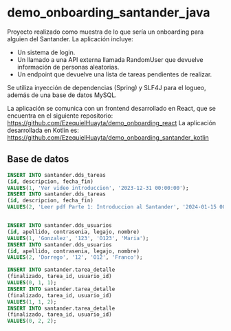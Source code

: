 # demo_onboarding_santander_java
Proyecto realizado como muestra de lo que sería un onboarding para alguien del Santander. La aplicación incluye:

- Un sistema de login.
- Un llamado a una API externa llamada RandomUser que devuelve información de personas aleatorias.
- Un endpoint que devuelve una lista de tareas pendientes de realizar.

Se utiliza inyección de dependencias (Spring) y SLF4J para el logueo, además de una base de datos MySQL.

La aplicación se comunica con un frontend desarrollado en React, que se encuentra en el siguiente repositorio: https://github.com/EzequielHuayta/demo_onboarding_react
La aplicación desarrollada en Kotlin es: https://github.com/EzequielHuayta/demo_onboarding_santander_kotlin

## Base de datos
```sql
INSERT INTO santander.dds_tareas
(id, descripcion, fecha_fin)
VALUES(1, 'Ver video introduccion', '2023-12-31 00:00:00');
INSERT INTO santander.dds_tareas
(id, descripcion, fecha_fin)
VALUES(2, 'Leer pdf Parte 1: Introduccion al Santander', '2024-01-15 00:00:00');


INSERT INTO santander.dds_usuarios
(id, apellido, contrasenia, legajo, nombre)
VALUES(1, 'Gonzalez', '123', 'O123', 'Maria');
INSERT INTO santander.dds_usuarios
(id, apellido, contrasenia, legajo, nombre)
VALUES(2, 'Dorrego', '12', 'O12', 'Franco');

INSERT INTO santander.tarea_detalle
(finalizado, tarea_id, usuario_id)
VALUES(0, 1, 1);
INSERT INTO santander.tarea_detalle
(finalizado, tarea_id, usuario_id)
VALUES(1, 1, 2);
INSERT INTO santander.tarea_detalle
(finalizado, tarea_id, usuario_id)
VALUES(0, 2, 2);